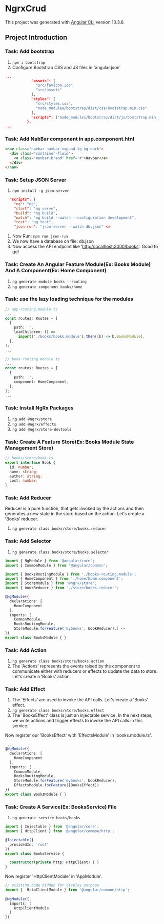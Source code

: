 # NgrxCrud

This project was generated with [Angular CLI](https://github.com/angular/angular-cli) version 13.3.6.

## Project Introduction

### Task: Add bootstrap

1. `npm i bootstrap`
2. Configure Bootstrap CSS and JS files in 'angular.json'

```json
...
            "assets": [
              "src/favicon.ico",
              "src/assets"
            ],
            "styles": [
              "src/styles.css",
              "node_modules/bootstrap/dist/css/bootstrap.min.css"
            ],
            "scripts": ["node_modules/bootstrap/dist/js/bootstrap.min.js"]
          },
...
```

### Task: Add NabBar component in app.component.htnl

```html
<nav class="navbar navbar-expand-lg bg-dark">
  <div class="container-fluid">
    <a class="navbar-brand" href="#">Navbar</a>
  </div>
</nav>
```

### Task: Setup JSON Server

1. `npm install -g json-server`

```json
  "scripts": {
    "ng": "ng",
    "start": "ng serve",
    "build": "ng build",
    "watch": "ng build --watch --configuration development",
    "test": "ng test",
    "json-run": "json-server --watch db.json" <=
```

1. Now Run: `npm run json-run`
2. We now have a database on file: db.json
3. Now access the API endpoint like '<http://localhost:3000/books>'. Good to go!

### Task: Create An Angular Feature Module(Ex: Books Module) And A Component(Ex: Home Component)

1. `ng generate module books --routing`
2. `ng generate component books/home`

### Task: use the lazy loading technique for the modules

```typescript
// app-routing.module.ts
...
const routes: Routes = [
  {
    path: '',
    loadChildren: () =>
      import('./books/books.module').then((b) => b.BooksModule),
  },
];
...
```

```typescript
// book-routing.module.ts
...
const routes: Routes = [
  {
    path: '',
    component: HomeComponent,
  },
];
...
```

### Task: Install NgRx Packages

1. `ng add @ngrx/store`
2. `ng add @ngrx/effects`
3. `ng add @ngrx/store-devtools`

### Task: Create A Feature Store(Ex: Books Module State Management Store)

```typescript
// books/store/book.ts
export interface Book {
  id: number;
  name: string;
  author: string;
  cost: number;
}
```

### Task: Add Reducer

Reducer is a pure function, that gets invoked by the actions and then generates a new state in the store based on the action. Let's create a 'Books' reducer.

1. `ng generate class books/store/books.reducer`

### Task: Add Selector

1. `ng generate class books/store/books.selector`

```typescript
import { NgModule } from '@angular/core';
import { CommonModule } from '@angular/common';

import { BooksRoutingModule } from './books-routing.module';
import { HomeComponent } from './home/home.component';
import { StoreModule } from '@ngrx/store';
import { bookReducer } from './store/books.reducer';

@NgModule({
  declarations: [
    HomeComponent
  ],
  imports: [
    CommonModule,
    BooksRoutingModule,
    StoreModule.forFeature('mybooks', bookReducer),] <=
})
export class BooksModule { }
```

### Task: Add Action

1. `ng generate class books/store/books.action`
2. The 'Actions' represents the events raised by the component to communicate either with reducers or effects to update the data to store. Let's create a 'Books' action.

### Task: Add Effect

1. The 'Effects' are used to invoke the API calls. Let's create a 'Books' effect.
2. `ng generate class books/store/books.effect`
3. The 'BooksEffect' class is just an injectable service. In the next steps, we write actions and trigger effects to invoke the API calls in this service.

Now register our 'BooksEffect' with 'EffectsModule' in 'books.module.ts'.

```typescript
...
@NgModule({
  declarations: [
    HomeComponent
  ],
  imports: [
    CommonModule,
    BooksRoutingModule,
    StoreModule.forFeature('mybooks', bookReducer),
    EffectsModule.forFeature([BooksEffect])
})
export class BooksModule { }
```

### Task: Create A Service(Ex: BooksService) File

1. `ng generate service books/books`

```TypeSCript
import { Injectable } from '@angular/core';
import { HttpClient } from '@angular/common/http';

@Injectable({
  providedIn: 'root'
})
export class BooksService {

  constructor(private http: HttpClient) { }
}
```

Now register 'HttpClientModule' in 'AppModule'.

```typeScript
// existing code hidden for display purpose
import {  HttpClientModule } from '@angular/common/http';
 
@NgModule({,
  imports: [
    HttpClientModule
  ]
})
```
